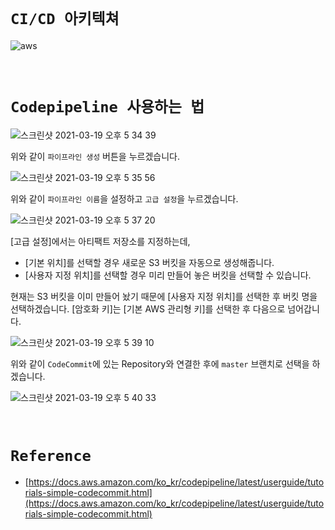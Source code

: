 # `CI/CD 아키텍쳐`

![aws](https://user-images.githubusercontent.com/45676906/111927732-12aed380-8af5-11eb-8b62-15bc9bcd01e5.png)

<br>

# `Codepipeline 사용하는 법`

![스크린샷 2021-03-19 오후 5 34 39](https://user-images.githubusercontent.com/45676906/111752752-7066d400-88d9-11eb-88fc-84f97b1abd29.png)

위와 같이 `파이프라인 생성` 버튼을 누르겠습니다. 

![스크린샷 2021-03-19 오후 5 35 56](https://user-images.githubusercontent.com/45676906/111752963-a6a45380-88d9-11eb-9233-e120682cdd36.png)

위와 같이 `파이프라인 이름`을 설정하고 `고급 설정`을 누르겠습니다. 

![스크린샷 2021-03-19 오후 5 37 20](https://user-images.githubusercontent.com/45676906/111753110-cf2c4d80-88d9-11eb-9554-227f64a6e0ac.png)

[고급 설정]에서는 아티팩트 저장소를 지정하는데,

- [기본 위치]를 선택할 경우 새로운 S3 버킷을 자동으로 생성해줍니다.
- [사용자 지정 위치]를 선택할 경우 미리 만들어 놓은 버킷을 선택할 수 있습니다. 

현재는 S3 버킷을 이미 만들어 놨기 때문에 [사용자 지정 위치]를 선택한 후 버킷 명을 선택하겠습니다. [암호화 키]는 [기본 AWS 관리형 키]를 선택한 후 다음으로 넘어갑니다.

![스크린샷 2021-03-19 오후 5 39 10](https://user-images.githubusercontent.com/45676906/111753314-11ee2580-88da-11eb-8120-5336cb0f3c00.png)

위와 같이 `CodeCommit`에 있는 Repository와 연결한 후에 `master` 브랜치로 선택을 하겠습니다. 

![스크린샷 2021-03-19 오후 5 40 33](https://user-images.githubusercontent.com/45676906/111753551-54176700-88da-11eb-87ae-937d340a0d9f.png)

<br>



# `Reference`

- [https://docs.aws.amazon.com/ko_kr/codepipeline/latest/userguide/tutorials-simple-codecommit.html](https://docs.aws.amazon.com/ko_kr/codepipeline/latest/userguide/tutorials-simple-codecommit.html)